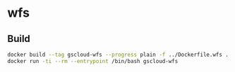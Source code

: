 # wfs

## Build

```sh
docker build --tag gscloud-wfs --progress plain -f ../Dockerfile.wfs .
docker run -ti --rm --entrypoint /bin/bash gscloud-wfs
```
